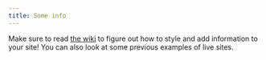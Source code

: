 ```yaml
---
title: Some info
---
```

Make sure to read [the wiki](https://github.com/HackGT/live-site/wiki) to figure out how to style and add information to your site!
You can also look at some previous examples of live sites.